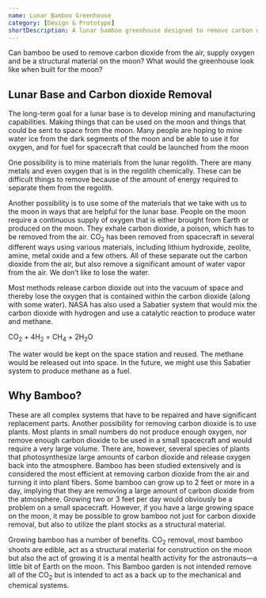 ```yaml
---
name: Lunar Bamboo Greenhouse
category: [Design & Prototype]
shortDescription: A lunar bamboo greenhouse designed to remove carbon dioxide, supply oxygen, and serve as a structural material on the moon.
---
```


Can bamboo be used to remove carbon
dioxide from the air, supply oxygen and be a
structural material on the moon?
What would the greenhouse look like when
built for the moon?

## Lunar Base and Carbon dioxide Removal

The long-term goal for a lunar base is to develop mining and manufacturing
capabilities. Making things that can be used on the moon and things that could be
sent to space from the moon. Many people are hoping to mine water ice from the
dark segments of the moon and be able to use it for oxygen, and for fuel for
spacecraft that could be launched from the moon

One possibility is to mine materials from the lunar regolith. There are many metals
and even oxygen that is in the regolith chemically. These can be difficult things to
remove because of the amount of energy required to separate them from the
regolith.

Another possibility is to use some of the materials that we take with us to the moon
in ways that are helpful for the lunar base. People on the moon require a
continuous supply of oxygen that is either brought from Earth or produced on the
moon. They exhale carbon dioxide, a poison, which has to be removed from the air.
CO<sub>2</sub> has been removed from spacecraft in several different ways using various
materials, including lithium hydroxide, zeolite, amine, metal oxide and a few others.
All of these separate out the carbon dioxide from the air, but also remove a
significant amount of water vapor from the air. We don’t like to lose the water.

Most methods release carbon dioxide out into the vacuum of space and thereby
lose the oxygen that is contained within the carbon dioxide (along with some
water). NASA has also used a Sabatier system that would mix the carbon dioxide
with hydrogen and use a catalytic reaction to produce water and methane.

<!-- CO2 + 4H2 = CH4 + 2H2O -->

CO<sub>2</sub> + 4H<sub>2</sub> = CH<sub>4</sub> + 2H<sub>2</sub>O

The water would be kept on the space station and reused. The methane would be
released out into space. In the future, we might use this Sabatier system to produce
methane as a fuel.

## Why Bamboo?

These are all complex systems that have to be repaired and have significant
replacement parts. Another possibility for removing carbon dioxide is to use
plants. Most plants in small numbers do not produce enough oxygen, nor
remove enough carbon dioxide to be used in a small spacecraft and would
require a very large volume. There are, however, several species of plants
that photosynthesize large amounts of carbon dioxide and release oxygen
back into the atmosphere. Bamboo has been studied extensively and is
considered the most efficient at removing carbon dioxide from the air and
turning it into plant fibers. Some bamboo can grow up to 2 feet or more in a
day, implying that they are removing a large amount of carbon dioxide from
the atmosphere. Growing two or 3 feet per day would obviously be a
problem on a small spacecraft. However, if you have a large growing space
on the moon, it may be possible to grow bamboo not just for carbon dioxide
removal, but also to utilize the plant stocks as a structural material.

Growing bamboo has a number of benefits. CO<sub>2</sub> removal, most bamboo
shoots are edible, act as a structural material for construction on the moon
but also the act of growing it is a mental health activity for the astronauts—a
little bit of Earth on the moon. This Bamboo garden is not intended remove
all of the CO<sub>2</sub> but is intended to act as a back up to the mechanical and
chemical systems.
